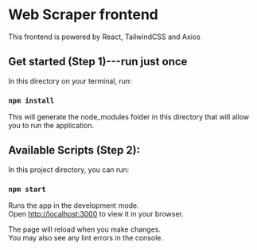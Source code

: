 # Web Scraper frontend

This frontend is powered by React, TailwindCSS and Axios

## Get started (Step 1)---run just once

In this directory on your terminal, run:

### `npm install`

This will generate the node_modules folder in this directory that will allow you to run the application.

## Available Scripts (Step 2):

In this project directory, you can run:

### `npm start`

Runs the app in the development mode.\
Open [http://localhost:3000](http://localhost:3000) to view it in your browser.

The page will reload when you make changes.\
You may also see any lint errors in the console.



